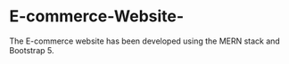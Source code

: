 # E-commerce-Website-
The E-commerce website has been developed using the MERN stack and Bootstrap 5.
